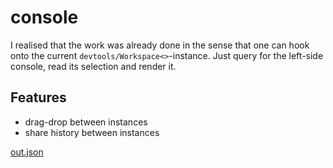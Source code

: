 # console

I realised that the work was already done in the sense that one can hook onto the current `devtools/Workspace<>`-instance. Just query for the left-side console, read its selection and render it.

## Features

* drag-drop between instances
* share history between instances


[out.json]()